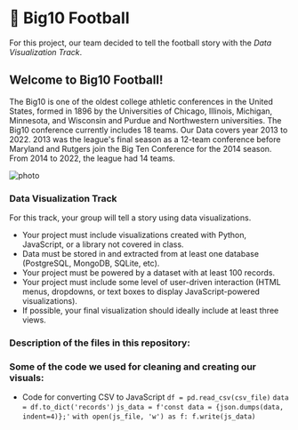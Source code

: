 # :football: Big10 Football
For this project, our team decided to tell the football story with the *Data Visualization Track*.

## Welcome to Big10 Football!
The Big10 is one of the oldest college athletic conferences in the United States, formed in 1896 by the Universities of Chicago, Illinois, Michigan, Minnesota, and Wisconsin and Purdue and Northwestern universities. The Big10 conference currently includes 18 teams.
Our Data covers year 2013 to 2022. 2013 was the league's final season as a 12-team conference before Maryland and Rutgers join the Big Ten Conference for the 2014 season. From 2014 to 2022, the league had 14 teams. 

![photo](https://github.com/user-attachments/assets/f9586e6d-4cdc-4bee-af9d-5405ba8c1c7d)


### Data Visualization Track
For this track, your group will tell a story using data visualizations.
* Your project must include visualizations created with Python, JavaScript, or a library not covered in class.
* Data must be stored in and extracted from at least one database (PostgreSQL, MongoDB, SQLite, etc).
* Your project must be powered by a dataset with at least 100 records.
* Your project must include some level of user-driven interaction (HTML menus, dropdowns, or text boxes to display JavaScript-powered visualizations).
* If possible, your final visualization should ideally include at least three views.

### Description of the files in this repository:


### Some of the code we used for cleaning and creating our visuals:

- Code for converting CSV to JavaScript
`df = pd.read_csv(csv_file)`
`data = df.to_dict('records')`
`js_data = f'const data = {json.dumps(data, indent=4)};'`
`with open(js_file, 'w') as f:
        f.write(js_data)
`





